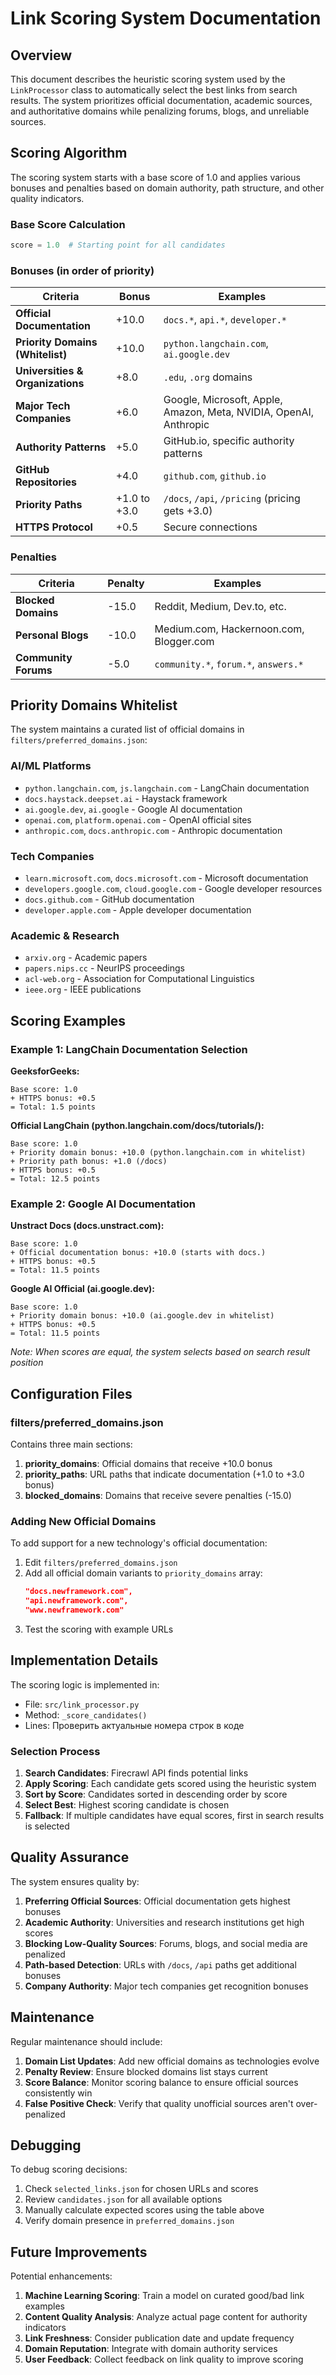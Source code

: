 # Link Scoring System Documentation

## Overview

This document describes the heuristic scoring system used by the `LinkProcessor` class to automatically select the best links from search results. The system prioritizes official documentation, academic sources, and authoritative domains while penalizing forums, blogs, and unreliable sources.

## Scoring Algorithm

The scoring system starts with a base score of 1.0 and applies various bonuses and penalties based on domain authority, path structure, and other quality indicators.

### Base Score Calculation

```python
score = 1.0  # Starting point for all candidates
```

### Bonuses (in order of priority)

| Criteria | Bonus | Examples |
|----------|-------|----------|
| **Official Documentation** | +10.0 | `docs.*`, `api.*`, `developer.*` |
| **Priority Domains (Whitelist)** | +10.0 | `python.langchain.com`, `ai.google.dev` |
| **Universities & Organizations** | +8.0 | `.edu`, `.org` domains |
| **Major Tech Companies** | +6.0 | Google, Microsoft, Apple, Amazon, Meta, NVIDIA, OpenAI, Anthropic |
| **Authority Patterns** | +5.0 | GitHub.io, specific authority patterns |
| **GitHub Repositories** | +4.0 | `github.com`, `github.io` |
| **Priority Paths** | +1.0 to +3.0 | `/docs`, `/api`, `/pricing` (pricing gets +3.0) |
| **HTTPS Protocol** | +0.5 | Secure connections |

### Penalties

| Criteria | Penalty | Examples |
|----------|---------|----------|
| **Blocked Domains** | -15.0 | Reddit, Medium, Dev.to, etc. |
| **Personal Blogs** | -10.0 | Medium.com, Hackernoon.com, Blogger.com |
| **Community Forums** | -5.0 | `community.*`, `forum.*`, `answers.*` |

## Priority Domains Whitelist

The system maintains a curated list of official domains in `filters/preferred_domains.json`:

### AI/ML Platforms
- `python.langchain.com`, `js.langchain.com` - LangChain documentation
- `docs.haystack.deepset.ai` - Haystack framework
- `ai.google.dev`, `ai.google` - Google AI documentation
- `openai.com`, `platform.openai.com` - OpenAI official sites
- `anthropic.com`, `docs.anthropic.com` - Anthropic documentation

### Tech Companies
- `learn.microsoft.com`, `docs.microsoft.com` - Microsoft documentation
- `developers.google.com`, `cloud.google.com` - Google developer resources
- `docs.github.com` - GitHub documentation
- `developer.apple.com` - Apple developer documentation

### Academic & Research
- `arxiv.org` - Academic papers
- `papers.nips.cc` - NeurIPS proceedings
- `acl-web.org` - Association for Computational Linguistics
- `ieee.org` - IEEE publications

## Scoring Examples

### Example 1: LangChain Documentation Selection

**GeeksforGeeks:**
```
Base score: 1.0
+ HTTPS bonus: +0.5
= Total: 1.5 points
```

**Official LangChain (python.langchain.com/docs/tutorials/):**
```
Base score: 1.0
+ Priority domain bonus: +10.0 (python.langchain.com in whitelist)
+ Priority path bonus: +1.0 (/docs)
+ HTTPS bonus: +0.5
= Total: 12.5 points
```

### Example 2: Google AI Documentation

**Unstract Docs (docs.unstract.com):**
```
Base score: 1.0
+ Official documentation bonus: +10.0 (starts with docs.)
+ HTTPS bonus: +0.5
= Total: 11.5 points
```

**Google AI Official (ai.google.dev):**
```
Base score: 1.0
+ Priority domain bonus: +10.0 (ai.google.dev in whitelist)
+ HTTPS bonus: +0.5
= Total: 11.5 points
```

*Note: When scores are equal, the system selects based on search result position*

## Configuration Files

### filters/preferred_domains.json

Contains three main sections:

1. **priority_domains**: Official domains that receive +10.0 bonus
2. **priority_paths**: URL paths that indicate documentation (+1.0 to +3.0 bonus)
3. **blocked_domains**: Domains that receive severe penalties (-15.0)

### Adding New Official Domains

To add support for a new technology's official documentation:

1. Edit `filters/preferred_domains.json`
2. Add all official domain variants to `priority_domains` array:
   ```json
   "docs.newframework.com",
   "api.newframework.com",
   "www.newframework.com"
   ```
3. Test the scoring with example URLs

## Implementation Details

The scoring logic is implemented in:
- File: `src/link_processor.py`
- Method: `_score_candidates()`
- Lines: Проверить актуальные номера строк в коде

### Selection Process

1. **Search Candidates**: Firecrawl API finds potential links
2. **Apply Scoring**: Each candidate gets scored using the heuristic system
3. **Sort by Score**: Candidates sorted in descending order by score
4. **Select Best**: Highest scoring candidate is chosen
5. **Fallback**: If multiple candidates have equal scores, first in search results is selected

## Quality Assurance

The system ensures quality by:

1. **Preferring Official Sources**: Official documentation gets highest bonuses
2. **Academic Authority**: Universities and research institutions get high scores
3. **Blocking Low-Quality Sources**: Forums, blogs, and social media are penalized
4. **Path-based Detection**: URLs with `/docs`, `/api` paths get additional bonuses
5. **Company Authority**: Major tech companies get recognition bonuses

## Maintenance

Regular maintenance should include:

1. **Domain List Updates**: Add new official domains as technologies evolve
2. **Penalty Review**: Ensure blocked domains list stays current
3. **Score Balance**: Monitor scoring balance to ensure official sources consistently win
4. **False Positive Check**: Verify that quality unofficial sources aren't over-penalized

## Debugging

To debug scoring decisions:

1. Check `selected_links.json` for chosen URLs and scores
2. Review `candidates.json` for all available options
3. Manually calculate expected scores using the table above
4. Verify domain presence in `preferred_domains.json`

## Future Improvements

Potential enhancements:

1. **Machine Learning Scoring**: Train a model on curated good/bad link examples
2. **Content Quality Analysis**: Analyze actual page content for authority indicators
3. **Link Freshness**: Consider publication date and update frequency
4. **Domain Reputation**: Integrate with domain authority services
5. **User Feedback**: Collect feedback on link quality to improve scoring